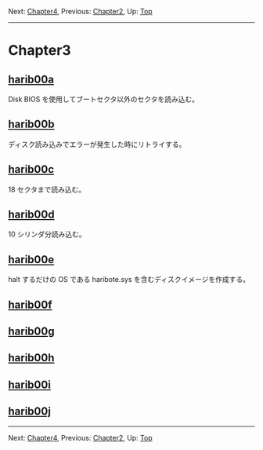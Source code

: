 Next: [Chapter4](chapter4.md), Previous: [Chapter2](chapter2.md), Up: [Top](/README.md)

----

# Chapter3

## [harib00a](harib00a.md)

Disk BIOS を使用してブートセクタ以外のセクタを読み込む。

## [harib00b](harib00b.md)

ディスク読み込みでエラーが発生した時にリトライする。

## [harib00c](harib00c.md)

18 セクタまで読み込む。

## [harib00d](harib00d.md)

10 シリンダ分読み込む。

## [harib00e](harib00e.md)

halt するだけの OS である haribote.sys を含むディスクイメージを作成する。

## [harib00f](harib00f.md)

## [harib00g](harib00g.md)

## [harib00h](harib00h.md)

## [harib00i](harib00i.md)

## [harib00j](harib00j.md)

----

Next: [Chapter4](chapter4.md), Previous: [Chapter2](chapter2.md), Up: [Top](/README.md)
